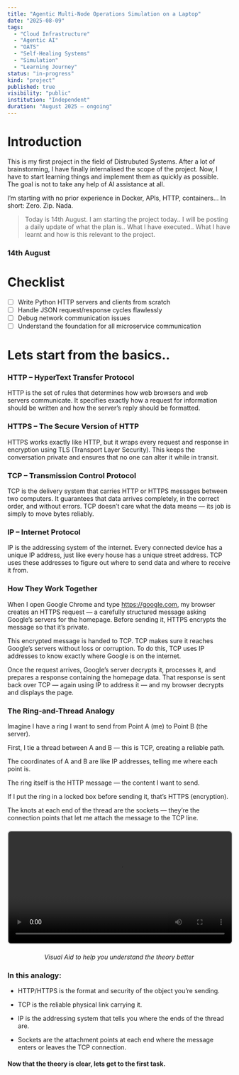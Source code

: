 ```yaml
---
title: "Agentic Multi-Node Operations Simulation on a Laptop"
date: "2025-08-09"
tags:
  - "Cloud Infrastructure"
  - "Agentic AI"
  - "OATS"
  - "Self-Healing Systems"
  - "Simulation"
  - "Learning Journey"
status: "in-progress"
kind: "project"
published: true
visibility: "public"
institution: "Independent"
duration: "August 2025 – ongoing"
---
```




# Introduction

This is my first project in the field of Distrubuted Systems. After a lot of brainstorming, I have finally internalised the scope of the project. Now, I have to start learning things and implement them as quickly as possible. The goal is not to take any help of AI assistance at all. 

I’m starting with no prior experience in Docker, APIs, HTTP, containers… In short: Zero. Zip. Nada.

> Today is 14th August. I am starting the project today.. I will be posting a daily update of what the plan is.. What I have executed.. What I have learnt and how is this relevant to the project. 

### 14th August

# Checklist

- [ ] Write Python HTTP servers and clients from scratch
- [ ] Handle JSON request/response cycles flawlessly
- [ ] Debug network communication issues
- [ ] Understand the foundation for all microservice communication

# Lets start from the basics.. 

### HTTP – HyperText Transfer Protocol

HTTP is the set of rules that determines how web browsers and web servers communicate. It specifies exactly how a request for information should be written and how the server’s reply should be formatted.

### HTTPS – The Secure Version of HTTP

HTTPS works exactly like HTTP, but it wraps every request and response in encryption using TLS (Transport Layer Security). This keeps the conversation private and ensures that no one can alter it while in transit.

### TCP – Transmission Control Protocol

TCP is the delivery system that carries HTTP or HTTPS messages between two computers. It guarantees that data arrives completely, in the correct order, and without errors. TCP doesn’t care what the data means — its job is simply to move bytes reliably.

### IP – Internet Protocol

IP is the addressing system of the internet. Every connected device has a unique IP address, just like every house has a unique street address. TCP uses these addresses to figure out where to send data and where to receive it from.

### How They Work Together

When I open Google Chrome and type https://google.com, my browser creates an HTTPS request — a carefully structured message asking Google’s servers for the homepage. Before sending it, HTTPS encrypts the message so that it’s private.

This encrypted message is handed to TCP. TCP makes sure it reaches Google’s servers without loss or corruption. To do this, TCP uses IP addresses to know exactly where Google is on the internet.

Once the request arrives, Google’s server decrypts it, processes it, and prepares a response containing the homepage data. That response is sent back over TCP — again using IP to address it — and my browser decrypts and displays the page.

### The Ring-and-Thread Analogy

Imagine I have a ring I want to send from Point A (me) to Point B (the server).

First, I tie a thread between A and B — this is TCP, creating a reliable path.

The coordinates of A and B are like IP addresses, telling me where each point is.

The ring itself is the HTTP message — the content I want to send.

If I put the ring in a locked box before sending it, that’s HTTPS (encryption).

The knots at each end of the thread are the sockets — they’re the connection points that let me attach the message to the TCP line.

<div style="text-align: center; margin: 20px 0;">
  <video width="100%" style="max-width: 800px; border: 2px solid #ddd; border-radius: 8px;" controls preload="metadata">
    <source src="assets/http-analogy.mp4" type="video/mp4">
    <p>Your browser does not support the video tag. 
      <a href="assets/http-analogy.mp4" target="_blank">Download the video</a>
    </p>
  </video>
</div>

<p style="text-align: center;">
  <em>Visual Aid to help you understand the theory better</em>
</p>


### In this analogy:

- HTTP/HTTPS is the format and security of the object you’re sending.

- TCP is the reliable physical link carrying it.

- IP is the addressing system that tells you where the ends of the thread are.

- Sockets are the attachment points at each end where the message enters or leaves the TCP connection.



#### Now that the theory is clear, lets get to the first task. 

